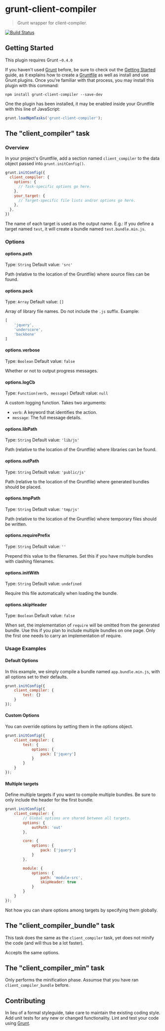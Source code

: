 # grunt-client-compiler

> Grunt wrapper for client-compiler.

[![Build Status](https://travis-ci.org/rubenv/grunt-client-compiler.png?branch=master)](https://travis-ci.org/rubenv/grunt-client-compiler)

## Getting Started
This plugin requires Grunt `~0.4.0`

If you haven't used [Grunt](http://gruntjs.com/) before, be sure to check out the [Getting Started](http://gruntjs.com/getting-started) guide, as it explains how to create a [Gruntfile](http://gruntjs.com/sample-gruntfile) as well as install and use Grunt plugins. Once you're familiar with that process, you may install this plugin with this command:

```shell
npm install grunt-client-compiler --save-dev
```

One the plugin has been installed, it may be enabled inside your Gruntfile with this line of JavaScript:

```js
grunt.loadNpmTasks('grunt-client-compiler');
```

## The "client_compiler" task

### Overview
In your project's Gruntfile, add a section named `client_compiler` to the data object passed into `grunt.initConfig()`.

```js
grunt.initConfig({
  client_compiler: {
    options: {
      // Task-specific options go here.
    },
    your_target: {
      // Target-specific file lists and/or options go here.
    },
  },
})
```

The name of each target is used as the output name. E.g.: If you define a target named `test`, it will create a bundle named `test.bundle.min.js`.

### Options

#### options.path
Type: `String`
Default value: `'src'`

Path (relative to the location of the Gruntfile) where source files can be found.

#### options.pack
Type: `Array`
Default value: `[]`

Array of library file names. Do not include the `.js` suffix. Example:

```js
[
    'jquery',
    'underscore',
    'backbone'
]
```

#### options.verbose
Type: `Boolean`
Default value: `false`

Whether or not to output progress messages.

#### options.logCb
Type: `Function(verb, message)`
Default value: `null`

A custom logging function. Takes two arguments:

* `verb`: A keyword that identifies the action.
* `message`: The full message details.

#### options.libPath
Type: `String`
Default value: `'lib/js'`

Path (relative to the location of the Gruntfile) where libraries can be found.

#### options.outPath
Type: `String`
Default value: `'public/js'`

Path (relative to the location of the Gruntfile) where generated bundles should be placed.

#### options.tmpPath
Type: `String`
Default value: `'tmp/js'`

Path (relative to the location of the Gruntfile) where temporary files should be written.

#### options.requirePrefix
Type: `String`
Default value: `''`

Prepend this value to the filenames. Set this if you have multiple bundles with clashing filenames.

#### options.initWith
Type: `String`
Default value: `undefined`

Require this file automatically when loading the bundle.

#### options.skipHeader
Type: `Boolean`
Default value: `false`

When set, the implementation of `require` will be omitted from the generated bundle. Use this if you plan to include multiple bundles on one page. Only the first one needs to carry an implementation of require.

### Usage Examples

#### Default Options
In this example, we simply compile a bundle named `app.bundle.min.js`, with all options set to their defaults.

```js
grunt.initConfig({
    client_compiler: {
        test: {} 
    }
});
```

#### Custom Options
You can override options by setting them in the options object.

```js
grunt.initConfig({
    client_compiler: {
        test: {
            options: {
                pack: ['jquery']
            }
        } 
    }
});
```

#### Multiple targets
Define multiple targets if you want to compile multiple bundles. Be sure to only include the header for the first bundle.

```js
grunt.initConfig({
    client_compiler: {
        // Global options are shared between all targets.
        options: {
            outPath: 'out'
        },

        core: {
            options: {
                pack: ['jquery']
            }
        }, 

        module: {
            options: {
                path: 'module-src',
                skipHeader: true
            }
        } 
    }
});
```

Not how you can share options among targets by specifying them globally.

## The "client_compiler_bundle" task

This task does the same as the `client_compiler` task, yet does not minify the code (and will thus be a lot faster).

Accepts the same options.

## The "client_compiler_min" task

Only performs the minification phase. Assumse that you have ran `client_compiler_bundle` before.

## Contributing
In lieu of a formal styleguide, take care to maintain the existing coding style. Add unit tests for any new or changed functionality. Lint and test your code using [Grunt](http://gruntjs.com/).
